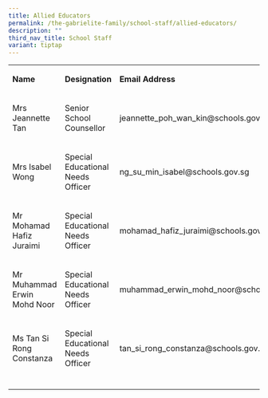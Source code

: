 ```yaml
---
title: Allied Educators
permalink: /the-gabrielite-family/school-staff/allied-educators/
description: ""
third_nav_title: School Staff
variant: tiptap
---
```

<table>
<tbody>
<tr>
<td rowspan="1" colspan="1">
<p><strong>Name</strong>
</p>
</td>
<td rowspan="1" colspan="1">
<p><strong>Designation</strong>
</p>
</td>
<td rowspan="1" colspan="1">
<p><strong>Email Address</strong>
</p>
</td>
</tr>
<tr>
<td rowspan="1" colspan="1">
<p>Mrs Jeannette Tan</p>
</td>
<td rowspan="1" colspan="1">
<p>Senior School Counsellor</p>
</td>
<td rowspan="1" colspan="1">
<p>jeannette_poh_wan_kin@schools.gov.sg</p>
</td>
</tr>
<tr>
<td rowspan="1" colspan="1">
<p>Mrs Isabel Wong</p>
</td>
<td rowspan="1" colspan="1">
<p>Special Educational Needs Officer</p>
</td>
<td rowspan="1" colspan="1">
<p>ng_su_min_isabel@schools.gov.sg</p>
</td>
</tr>
<tr>
<td rowspan="1" colspan="1">
<p>Mr Mohamad Hafiz Juraimi</p>
</td>
<td rowspan="1" colspan="1">
<p>Special Educational Needs Officer</p>
</td>
<td rowspan="1" colspan="1">
<p>mohamad_hafiz_juraimi@schools.gov.sg</p>
</td>
</tr>
<tr>
<td rowspan="1" colspan="1">
<p>Mr Muhammad Erwin Mohd Noor</p>
</td>
<td rowspan="1" colspan="1">
<p>Special Educational Needs Officer</p>
</td>
<td rowspan="1" colspan="1">
<p>muhammad_erwin_mohd_noor@schools.gov.sg</p>
</td>
</tr>
<tr>
<td rowspan="1" colspan="1">
<p>Ms Tan Si Rong Constanza</p>
</td>
<td rowspan="1" colspan="1">
<p>Special Educational Needs Officer</p>
</td>
<td rowspan="1" colspan="1">
<p>tan_si_rong_constanza@schools.gov.sg</p>
</td>
</tr>
<tr>
<td rowspan="1" colspan="1">
<p></p>
</td>
<td rowspan="1" colspan="1">
<p></p>
</td>
<td rowspan="1" colspan="1">
<p></p>
</td>
</tr>
</tbody>
</table>
<p></p>
